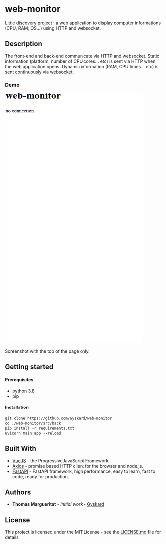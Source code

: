 # web-monitor

Little discovery project : a web application to display computer informations (CPU, RAM, OS...) using HTTP and websocket.

## Description

The front-end and back-end communicate via HTTP and websocket. Static information (platform, number of CPU cores... etc) is sent via HTTP when the web application opens. Dynamic information (RAM, CPU times... etc) is sent continuously via websocket.  

### Demo

![capture](capture_front.gif)

Screenshot with the top of the page only.

## Getting started

#### Prerequisites
* python 3.8
* pip

#### Installation

```
git clone https://github.com/Gyskard/web-monitor
cd ./web-monitor/src/back
pip install -r requirements.txt
uvicorn main:app --reload
```

## Built With

* [VueJS](https://vuejs.org/) - the ProgressiveJavaScript Framework.
* [Axios](https://github.com/axios/axios) - promise based HTTP client for the browser and node.js.
* [FastAPI](https://fastapi.tiangolo.com/) - FastAPI framework, high performance, easy to learn, fast to code, ready for production.

## Authors

* **Thomas Margueritat** - *Initial work* - [Gyskard](https://github.com/Gyskard)

## License

This project is licensed under the MIT License - see the [LICENSE.md](LICENSE) file for details


